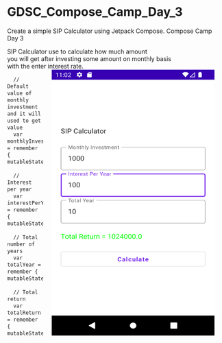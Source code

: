 # GDSC_Compose_Camp_Day_3
Create a simple SIP Calculator using Jetpack Compose. Compose Camp Day 3

SIP Calculator use to calculate how much amount<br/>you will get after investing some amount on monthly basis<br/>with the enter interest rate. 
  <img src="SIP.png" width="380" height="620" align="right" hspace="20">

      // Default value of monthly investment and it will used to get value
      var monthlyInvestment = remember { mutableStateOf("1000")}
      
      // Interest per year 
      var interestPerYear = remember { mutableStateOf("10")}
      
      // Total number of years 
      var totalYear = remember { mutableStateOf("10")}
      
      // Total return
      var totalReturn = remember { mutableStateOf("")}
